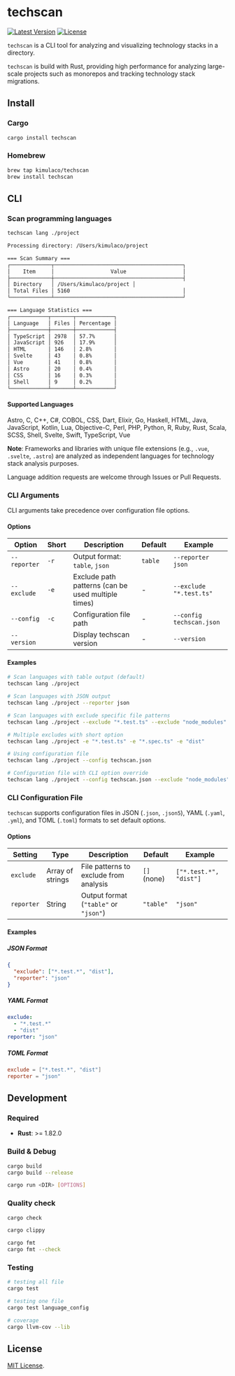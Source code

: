 # techscan

[![Latest Version](https://img.shields.io/github/v/release/kimulaco/techscan)](https://crates.io/crates/techscan)
[![License](https://img.shields.io/badge/license-MIT-blue?style=flat-square)](LICENSE-MIT)

`techscan` is a CLI tool for analyzing and visualizing technology stacks in a directory.

`techscan` is build with Rust, providing high performance for analyzing large-scale projects such as monorepos and tracking technology stack migrations.

## Install

### Cargo

```bash
cargo install techscan
```

### Homebrew

```bash
brew tap kimulaco/techscan
brew install techscan
```

## CLI

### Scan programming languages

```bash
techscan lang ./project

Processing directory: /Users/kimulaco/project

=== Scan Summary ===
┌─────────────┬─────────────────────────────────────────┐
│    Item     │                  Value                  │
├─────────────┼─────────────────────────────────────────┤
│ Directory   │ /Users/kimulaco/project │
│ Total Files │ 5160                                    │
└─────────────┴─────────────────────────────────────────┘

=== Language Statistics ===
┌────────────┬───────┬────────────┐
│ Language   │ Files │ Percentage │
├────────────┼───────┼────────────┤
│ TypeScript │ 2978  │ 57.7%      │
│ JavaScript │ 926   │ 17.9%      │
│ HTML       │ 146   │ 2.8%       │
│ Svelte     │ 43    │ 0.8%       │
│ Vue        │ 41    │ 0.8%       │
│ Astro      │ 20    │ 0.4%       │
│ CSS        │ 16    │ 0.3%       │
│ Shell      │ 9     │ 0.2%       │
└────────────┴───────┴────────────┘
```

#### Supported Languages

Astro, C, C++, C#, COBOL, CSS, Dart, Elixir, Go, Haskell, HTML, Java, JavaScript, Kotlin, Lua, Objective-C, Perl, PHP, Python, R, Ruby, Rust, Scala, SCSS, Shell, Svelte, Swift, TypeScript, Vue

**Note**: Frameworks and libraries with unique file extensions (e.g., `.vue`, `.svelte`, `.astro`) are analyzed as independent languages for technology stack analysis purposes.

Language addition requests are welcome through Issues or Pull Requests.

### CLI Arguments

CLI arguments take precedence over configuration file options.

#### Options

| Option       | Short | Description                                        | Default | Example                  |
| ------------ | ----- | -------------------------------------------------- | ------- | ------------------------ |
| `--reporter` | `-r`  | Output format: `table`, `json`                     | `table` | `--reporter json`        |
| `--exclude`  | `-e`  | Exclude path patterns (can be used multiple times) | -       | `--exclude "*.test.ts"`  |
| `--config`   | `-c`  | Configuration file path                            | -       | `--config techscan.json` |
| `--version`  |       | Display techscan version                           | -       | `--version`              |

#### Examples

```bash
# Scan languages with table output (default)
techscan lang ./project

# Scan languages with JSON output
techscan lang ./project --reporter json

# Scan languages with exclude specific file patterns
techscan lang ./project --exclude "*.test.ts" --exclude "node_modules"

# Multiple excludes with short option
techscan lang ./project -e "*.test.ts" -e "*.spec.ts" -e "dist"

# Using configuration file
techscan lang ./project --config techscan.json

# Configuration file with CLI option override
techscan lang ./project --config techscan.json --exclude "node_modules"
```

### CLI Configuration File

`techscan` supports configuration files in JSON (`.json`, `.json5`), YAML (`.yaml`, `.yml`), and TOML (`.toml`) formats to set default options.

#### Options

| Setting    | Type             | Description                            | Default     | Example                |
| ---------- | ---------------- | -------------------------------------- | ----------- | ---------------------- |
| `exclude`  | Array of strings | File patterns to exclude from analysis | `[]` (none) | `["*.test.*", "dist"]` |
| `reporter` | String           | Output format (`"table"` or `"json"`)  | `"table"`   | `"json"`               |

#### Examples

##### JSON Format

```json
{
  "exclude": ["*.test.*", "dist"],
  "reporter": "json"
}
```

##### YAML Format

```yaml
exclude:
  - "*.test.*"
  - "dist"
reporter: "json"
```

##### TOML Format

```toml
exclude = ["*.test.*", "dist"]
reporter = "json"
```

## Development

### Required

- **Rust**: >= 1.82.0

### Build & Debug

```bash
cargo build
cargo build --release

cargo run <DIR> [OPTIONS]
```

### Quality check

```bash
cargo check

cargo clippy

cargo fmt
cargo fmt --check
```

### Testing

```bash
# testing all file
cargo test

# testing one file
cargo test language_config

# coverage
cargo llvm-cov --lib
```

## License

[MIT License](LICENSE).
